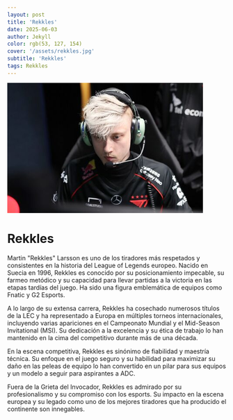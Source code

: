 ```yaml
---
layout: post
title: 'Rekkles'
date: 2025-06-03
author: Jekyll
color: rgb(53, 127, 154)
cover: '/assets/rekkles.jpg'
subtitle: 'Rekkles'
tags: Rekkles
---
```


![Rekkles](/assets/rekkles.jpg)
# Rekkles

Martin "Rekkles" Larsson es uno de los tiradores más respetados y consistentes en la historia del League of Legends europeo. Nacido en Suecia en 1996, Rekkles es conocido por su posicionamiento impecable, su farmeo metódico y su capacidad para llevar partidas a la victoria en las etapas tardías del juego. Ha sido una figura emblemática de equipos como Fnatic y G2 Esports.

A lo largo de su extensa carrera, Rekkles ha cosechado numerosos títulos de la LEC y ha representado a Europa en múltiples torneos internacionales, incluyendo varias apariciones en el Campeonato Mundial y el Mid-Season Invitational (MSI). Su dedicación a la excelencia y su ética de trabajo lo han mantenido en la cima del competitivo durante más de una década.

En la escena competitiva, Rekkles es sinónimo de fiabilidad y maestría técnica. Su enfoque en el juego seguro y su habilidad para maximizar su daño en las peleas de equipo lo han convertido en un pilar para sus equipos y un modelo a seguir para aspirantes a ADC.

Fuera de la Grieta del Invocador, Rekkles es admirado por su profesionalismo y su compromiso con los esports. Su impacto en la escena europea y su legado como uno de los mejores tiradores que ha producido el continente son innegables.